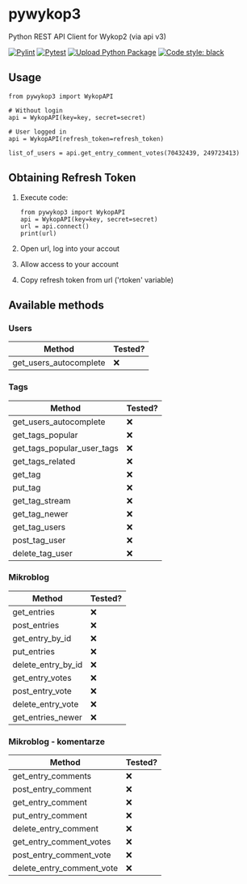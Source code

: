 # pywykop3

Python REST API Client for Wykop2 (via api v3)

[![Pylint](https://github.com/KaiserMovet/pywykop3/actions/workflows/pylint.yml/badge.svg)](https://github.com/KaiserMovet/pywykop3/actions/workflows/pylint.yml)
[![Pytest](https://github.com/KaiserMovet/pywykop3/actions/workflows/python-package.yml/badge.svg)](https://github.com/KaiserMovet/pywykop3/actions/workflows/python-package.yml)
[![Upload Python Package](https://github.com/KaiserMovet/pywykop3/actions/workflows/python-publish.yml/badge.svg)](https://github.com/KaiserMovet/pywykop3/actions/workflows/python-publish.yml)
[![Code style: black](https://img.shields.io/badge/code%20style-black-000000.svg)](https://github.com/psf/black)

## Usage

    from pywykop3 import WykopAPI

    # Without login
    api = WykopAPI(key=key, secret=secret)

    # User logged in
    api = WykopAPI(refresh_token=refresh_token)

    list_of_users = api.get_entry_comment_votes(70432439, 249723413)

## Obtaining Refresh Token

1.  Execute code:

        from pywykop3 import WykopAPI
        api = WykopAPI(key=key, secret=secret)
        url = api.connect()
        print(url)

2.  Open url, log into your accout
3.  Allow access to your account
4.  Copy refresh token from url ('rtoken' variable)

## Available methods

### Users

| Method                 | Tested? |
| ---------------------- | ------- |
| get_users_autocomplete | ❌      |

### Tags

| Method                     | Tested? |
| -------------------------- | ------- |
| get_users_autocomplete     | ❌      |
| get_tags_popular           | ❌      |
| get_tags_popular_user_tags | ❌      |
| get_tags_related           | ❌      |
| get_tag                    | ❌      |
| put_tag                    | ❌      |
| get_tag_stream             | ❌      |
| get_tag_newer              | ❌      |
| get_tag_users              | ❌      |
| post_tag_user              | ❌      |
| delete_tag_user            | ❌      |

### Mikroblog

| Method             | Tested? |
| ------------------ | ------- |
| get_entries        | ❌      |
| post_entries       | ❌      |
| get_entry_by_id    | ❌      |
| put_entries        | ❌      |
| delete_entry_by_id | ❌      |
| get_entry_votes    | ❌      |
| post_entry_vote    | ❌      |
| delete_entry_vote  | ❌      |
| get_entries_newer  | ❌      |

### Mikroblog - komentarze

| Method                    | Tested? |
| ------------------------- | ------- |
| get_entry_comments        | ❌      |
| post_entry_comment        | ❌      |
| get_entry_comment         | ❌      |
| put_entry_comment         | ❌      |
| delete_entry_comment      | ❌      |
| get_entry_comment_votes   | ❌      |
| post_entry_comment_vote   | ❌      |
| delete_entry_comment_vote | ❌      |
